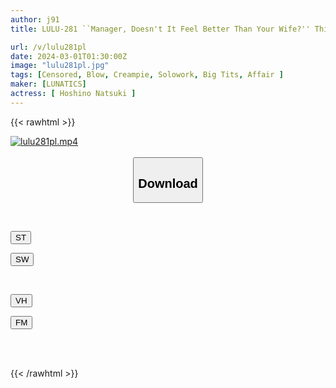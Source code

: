 ```yaml
---
author: j91
title: LULU-281 ``Manager, Doesn't It Feel Better Than Your Wife?'' This Is A Story About A Middle-aged Man Who Always Wants To Lick His Dick And Loves It, And A Big-breasted Part-time J-type Man Who Loves It And Is Attracted To His Big Dick. Natsuki Hoshino

url: /v/lulu281pl
date: 2024-03-01T01:30:00Z
image: "lulu281pl.jpg"
tags: [Censored, Blow, Creampie, Solowork, Big Tits, Affair	]
maker: [LUNATICS]
actress: [ Hoshino Natsuki ]
---
```



{{< rawhtml >}}

<div class="video" data-videoid="0BOmbxplPrHb37P">
    <a href="javascript:;">
        <img src="/v/lulu281pl/lulu281pl.jpg" width="WIDTH" height="HEIGHT" alt="lulu281pl.mp4" loading="lazy">
    </a>
</div>

<script type="text/javascript" src="https://j91.asia/asset/on-demand-st.js"></script>

<br>
  <link rel="stylesheet" href="https://j91.asia/asset/bs5.css">
  
  <center>
  <button class="btn btn-primary" type="button" data-bs-toggle="collapse" data-bs-target=".multi-collapse" aria-expanded="false" aria-controls="multiCollapseExample1 multiCollapseExample2"><h2>Download</h2></button></center>
</p>
<div class="row">
  <div class="col">
    <div class="collapse multi-collapse" id="multiCollapseExample1">
      <div class="card card-body">
	      	      <br>
<div class="buttons">  
<p><a href="https://streamtape.to/v/0BOmbxplPrHb37P" target="_blank"><button class="btn-hover color-3"><i class="fa fa-download"></i> ST</button></a></p>
<p><a href="https://cdnwish.com/8aaotwgnq8sc" target="_blank"><button class="btn-hover color-2"><i class="fa fa-download"></i> SW</button></a></p></div>
    </div>
  </div>
</div>
  <div class="col">
    <div class="collapse multi-collapse" id="multiCollapseExample2">
      <div class="card card-body">
	      <br>
<div class="buttons">
<p><a href="https://vidhidepro.com/f/k15lx5avgczs"><button class="btn-hover color-9"><i class="fa fa-download"></i> VH</button></a></p>
<p><a href="https://filemoon.sx/d/671p0pmcnzgw"><button class="btn-hover color-8"><i class="fa fa-download"></i> FM</button></a></p></div>
<br><br>
      </div>
    </div>
  </div>
</div>

{{< /rawhtml >}}